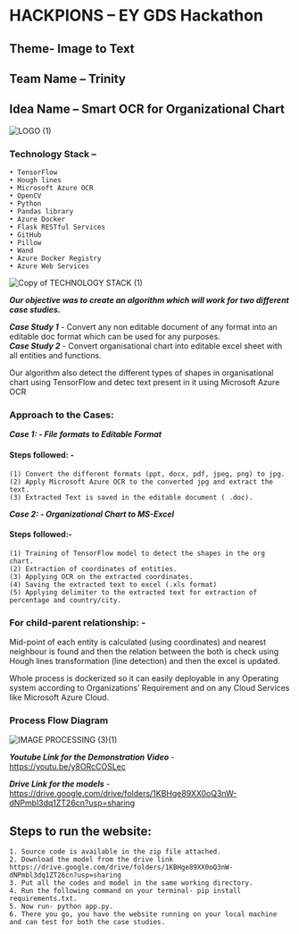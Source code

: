 # HACKPIONS – EY GDS Hackathon
## Theme- Image to Text
## Team Name – Trinity
## Idea Name – Smart OCR for Organizational Chart

![LOGO (1)](https://user-images.githubusercontent.com/39915573/101401974-1d07e180-38f9-11eb-9f57-ec5c1a230159.png)

### Technology Stack – 
    • TensorFlow
    • Hough lines
    • Microsoft Azure OCR
    • OpenCV
    • Python
    • Pandas library
    • Azure Docker
    • Flask RESTful Services
    • GitHub
    • Pillow
    • Wand
    • Azure Docker Registry
    • Azure Web Services

![Copy of TECHNOLOGY STACK (1)](https://user-images.githubusercontent.com/39915573/101400861-81c23c80-38f7-11eb-8888-c8fed1420850.png)

***Our objective was to create an algorithm which will work for two different case studies.***

***Case Study 1*** - Convert any non editable document of any format into an editable doc format which can be used for any purposes.<br>
***Case Study 2*** - Convert organisational chart into editable excel sheet with all entities and functions.

Our algorithm also detect the different types of shapes in organisational chart using TensorFlow and detec text present in it using Microsoft Azure OCR

### Approach to the Cases:

***Case 1: - File formats to Editable Format***
#### Steps followed: -
    (1) Convert the different formats (ppt, docx, pdf, jpeg, png) to jpg. 
    (2) Apply Microsoft Azure OCR to the converted jpg and extract the text.
    (3) Extracted Text is saved in the editable document ( .doc).

***Case 2: - Organizational Chart to MS-Excel***
#### Steps followed:-
    (1) Training of TensorFlow model to detect the shapes in the org chart.
    (2) Extraction of coordinates of entities.
    (3) Applying OCR on the extracted coordinates.
    (4) Saving the extracted text to excel (.xls format)
    (5) Applying delimiter to the extracted text for extraction of percentage and country/city.

### For child-parent relationship: -
Mid-point of each entity is calculated (using coordinates) and nearest neighbour is found and then the relation between the both is check using Hough lines transformation (line detection) and then the excel is updated.

Whole process is dockerized so it can easily deployable in any Operating system according to Organizations’ Requirement and on any Cloud Services like Microsoft Azure Cloud.

### Process Flow Diagram

![IMAGE PROCESSING (3)(1)](https://user-images.githubusercontent.com/39915573/101401524-7ae7f980-38f8-11eb-9795-97e7d2b73b3c.png)

***Youtube Link for the Demonstration Video*** - https://youtu.be/y8ORcCOSLec

***Drive Link for the models*** - https://drive.google.com/drive/folders/1KBHge89XX0oQ3nW-dNPmbl3dq1ZT26cn?usp=sharing

## Steps to run the website:
    1. Source code is available in the zip file attached.
    2. Download the model from the drive link https://drive.google.com/drive/folders/1KBHge89XX0oQ3nW-dNPmbl3dq1ZT26cn?usp=sharing
    3. Put all the codes and model in the same working directory.
    4. Run the following command on your terminal- pip install requirements.txt.
    5. Now run- python app.py.
    6. There you go, you have the website running on your local machine and can test for both the case studies.
